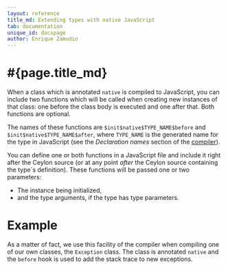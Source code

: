 ```yaml
---
layout: reference
title_md: Extending types with native JavaScript
tab: documentation
unique_id: docspage
author: Enrique Zamudio
---
```


# #{page.title_md}

When a class which is annotated `native` is compiled to JavaScript, you can include
two functions which will be called when creating new instances of that class: one
before the class body is executed and one after that. Both functions are optional.

The names of these functions are `$init$native$TYPE_NAME$before` and
`$init$native$TYPE_NAME$after`, where `TYPE_NAME` is the generated name for the type
in JavaScript (see the _Declaration names_ section of the [compiler](..)).

You can define one or both functions in a JavaScript file and include it right after
the Ceylon source (or at any point *after* the Ceylon source containing the type´s
definition). These functions will be passed one or two parameters:

* The instance being initialized,
* and the type arguments, if the type has type parameters.

# Example

As a matter of fact, we use this facility of the compiler when compiling one of our
own classes, the `Exception` class. The class is annotated `native` and the `before`
hook is used to add the stack trace to new exceptions.
